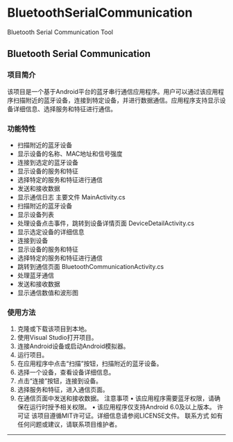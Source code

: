 # BluetoothSerialCommunication
 Bluetooth Serial Communication Tool
##  Bluetooth Serial Communication
### **项目简介**
该项目是一个基于Android平台的蓝牙串行通信应用程序。用户可以通过该应用程序扫描附近的蓝牙设备，连接到特定设备，并进行数据通信。应用程序支持显示设备详细信息、选择服务和特征进行通信。

### **功能特性**
-	扫描附近的蓝牙设备
-	显示设备的名称、MAC地址和信号强度
-	连接到选定的蓝牙设备
-	显示设备的服务和特征
-	选择特定的服务和特征进行通信
-	发送和接收数据
-	显示通信日志
主要文件
MainActivity.cs
-	扫描附近的蓝牙设备
-	显示设备列表
-	处理设备点击事件，跳转到设备详情页面
DeviceDetailActivity.cs
-	显示选定设备的详细信息
-	连接到设备
-	显示设备的服务和特征
-	选择特定的服务和特征进行通信
-	跳转到通信页面
BluetoothCommunicationActivity.cs
-	处理蓝牙通信
-	发送和接收数据
-	显示通信数值和波形图
### **使用方法**
1.	克隆或下载该项目到本地。
2.	使用Visual Studio打开项目。
3.	连接Android设备或启动Android模拟器。
4.	运行项目。
5.	在应用程序中点击“扫描”按钮，扫描附近的蓝牙设备。
6.	选择一个设备，查看设备详细信息。
7.	点击“连接”按钮，连接到设备。
8.	选择服务和特征，进入通信页面。
9.	在通信页面中发送和接收数据。
注意事项
•	该应用程序需要蓝牙权限，请确保在运行时授予相关权限。
•	该应用程序仅支持Android 6.0及以上版本。
许可证
该项目遵循MIT许可证。详细信息请参阅LICENSE文件。
联系方式
如有任何问题或建议，请联系项目维护者。
---